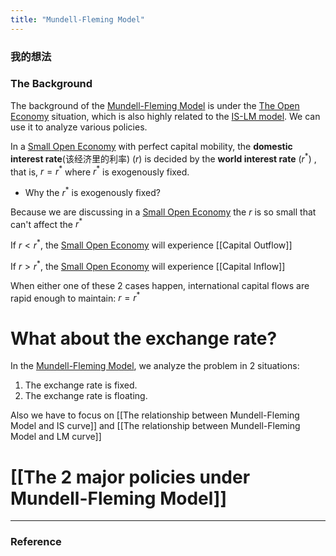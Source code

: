 ```yaml
---
title: "Mundell-Fleming Model"
---
```


### 我的想法

### The Background

The background of the [Mundell-Fleming Model](Mundell-Fleming%20Model.md) is under the [The Open Economy](The%20Open%20Economy) situation, which is also highly related to the [IS-LM model](IS-LM%20model). We can use it to analyze various policies. 

In a [Small Open Economy](Small%20Open%20Economy.md) with perfect capital mobility, the **domestic interest rate**(该经济里的利率) ($r$) is decided by the **world interest rate** ($r^{* }$) , that is, $r=r^{* }$ where $r^{* }$ is exogenously fixed.

- Why the $r^{* }$ is exogenously fixed?

Because we are discussing in a [Small Open Economy](Small%20Open%20Economy.md) the $r$ is so small that can't affect the $r^{* }$

If $r<r^{*}$, the [Small Open Economy](Small%20Open%20Economy.md) will experience [[Capital Outflow]]

If $r>r^{*}$, the [Small Open Economy](Small%20Open%20Economy.md) will experience [[Capital Inflow]]

When either one of these 2 cases happen, international capital flows are rapid enough to maintain:  $r=r^{*}$ 

# What about the exchange rate?

In the [Mundell-Fleming Model](Mundell-Fleming%20Model.md), we analyze the problem in 2 situations:

1. The exchange rate is fixed.
2. The exchange rate is floating.

Also we have to focus on  [[The relationship between Mundell-Fleming Model and IS curve]] and [[The relationship between Mundell-Fleming Model and LM curve]] 

# [[The 2 major policies under Mundell-Fleming Model]]


---



### Reference 

